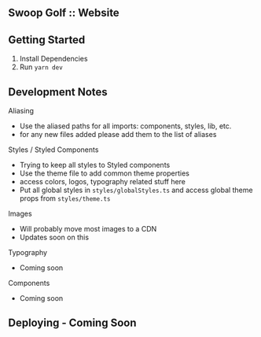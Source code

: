 ## Swoop Golf :: Website

## Getting Started

1. Install Dependencies
2. Run `yarn dev`

## Development Notes

Aliasing

- Use the aliased paths for all imports: components, styles, lib, etc.
- for any new files added please add them to the list of aliases

Styles / Styled Components

- Trying to keep all styles to Styled components
- Use the theme file to add common theme properties
- access colors, logos, typography related stuff here
- Put all global styles in `styles/globalStyles.ts` and access global theme props from `styles/theme.ts`

Images

- Will probably move most images to a CDN
- Updates soon on this

Typography

- Coming soon

Components

- Coming soon

## Deploying - Coming Soon
